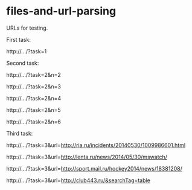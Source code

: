 files-and-url-parsing
=====================

URLs for testing.

First task:

http://.../?task=1


Second task:

http://.../?task=2&n=2

http://.../?task=2&n=3

http://.../?task=2&n=4

http://.../?task=2&n=5

http://.../?task=2&n=6


Third task:

http://.../?task=3&url=http://ria.ru/incidents/20140530/1009986601.html

http://.../?task=3&url=http://lenta.ru/news/2014/05/30/mswatch/

http://.../?task=3&url=http://sport.mail.ru/hockey2014/news/18381208/

http://.../?task=3&url=http://club443.ru/&searchTag=table

